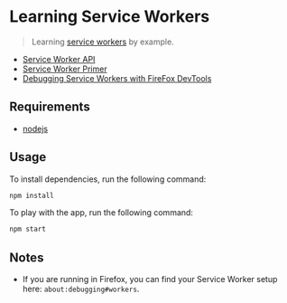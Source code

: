 # Learning Service Workers

> Learning [service workers](https://developer.mozilla.org/en-US/docs/Web/API/Service_Worker_API/Using_Service_Workers) by example.

- [Service Worker API](https://developer.mozilla.org/en-US/docs/Web/API/Service_Worker_API)
- [Service Worker Primer](https://developers.google.com/web/fundamentals/primers/service-workers/)
- [Debugging Service Workers with FireFox DevTools](https://hacks.mozilla.org/2016/03/debugging-service-workers-and-push-with-firefox-devtools/)

## Requirements

- [nodejs](https://nodejs.org/)

## Usage

To install dependencies, run the following command:
```bash
npm install
```

To play with the app, run the following command:
```bash
npm start
```

## Notes

- If you are running in Firefox, you can find your Service Worker setup here: `about:debugging#workers`.
